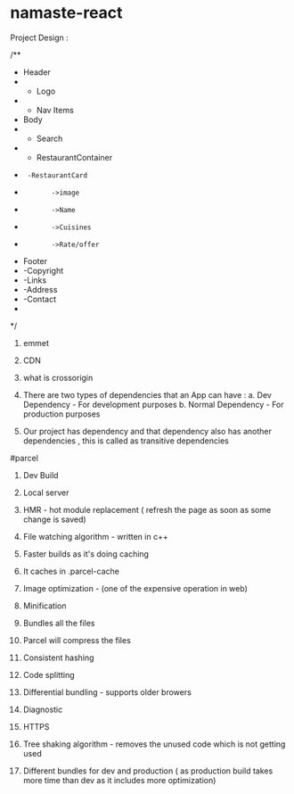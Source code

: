 # namaste-react

Project Design :

/**
 * Header
 * - Logo 
 * - Nav Items
 * Body
 *  - Search
 *  - RestaurantContainer
 *      -RestaurantCard
 *            ->image
 *            ->Name
 *            ->Cuisines
 *            ->Rate/offer
 * Footer
 * -Copyright
 * -Links
 * -Address 
 * -Contact
 * 
 */


1. emmet
2. CDN
3. what is crossorigin
4. There are two types of dependencies that an App can have :
    a. Dev Dependency - For development purposes
    b. Normal Dependency - For production purposes


5. Our project has dependency and that dependency also has another dependencies , this is called as transitive dependencies


#parcel
1. Dev Build
2. Local server

3. HMR - hot module replacement ( refresh the page as soon as some change is saved)
4. File watching algorithm - written in c++
5. Faster builds as it's doing caching
6. It caches in .parcel-cache
7. Image optimization - (one of the expensive operation in web)
8. Minification
9. Bundles all the files
10. Parcel will compress the files
11. Consistent hashing
12. Code splitting 
13. Differential bundling -  supports older browers
14. Diagnostic
15. HTTPS
16. Tree shaking algorithm - removes the unused code which is not getting used
17. Different bundles for dev and production ( as production build takes more time than dev as it includes more optimization)

